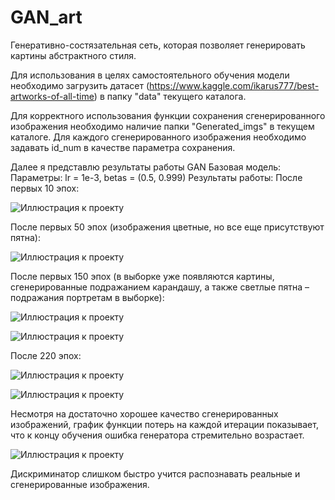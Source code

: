 # GAN_art
Генеративно-состязательная сеть, которая позволяет генерировать картины абстрактного стиля.

Для использования в целях самостоятельного обучения модели необходимо загрузить датасет (https://www.kaggle.com/ikarus777/best-artworks-of-all-time) в папку "data" текущего каталога. 

Для корректного использования функции сохранения сгенерированного изображения необходимо наличие папки "Generated_imgs" в текущем каталоге. Для каждого сгенерированного изображения необходимо задавать id_num в качестве параметра сохранения. 

Далее я представлю результаты работы GAN 
Базовая модель: 
Параметры: lr = 1e-3, betas = (0.5, 0.999)
Результаты работы:
После первых 10 эпох:

![Иллюстрация к проекту](https://github.com/AverichkinaVictoria/GAN_art/blob/main/results_1.png)




После первых 50 эпох (изображения цветные, но все еще присутствуют пятна):

![Иллюстрация к проекту](https://github.com/AverichkinaVictoria/GAN_art/blob/main/results_2.png)




После первых 150 эпох (в выборке уже появляются картины, сгенерированные подражанием карандашу, а также светлые пятна – подражания портретам в выборке):

![Иллюстрация к проекту](https://github.com/AverichkinaVictoria/GAN_art/blob/main/results_3.png)

![Иллюстрация к проекту](https://github.com/AverichkinaVictoria/GAN_art/blob/main/results_4.png)




После  220 эпох:

![Иллюстрация к проекту](https://github.com/AverichkinaVictoria/GAN_art/blob/main/results_5.png)

![Иллюстрация к проекту](https://github.com/AverichkinaVictoria/GAN_art/blob/main/results_5.png)




Несмотря на достаточно хорошее качество сгенерированных изображений, график функции потерь на каждой итерации показывает, что к концу обучения ошибка генератора стремительно возрастает. 

 ![Иллюстрация к проекту](https://github.com/AverichkinaVictoria/GAN_art/blob/main/loss.jpeg)

Дискриминатор слишком быстро учится распознавать реальные и сгенерированные изображения. 



